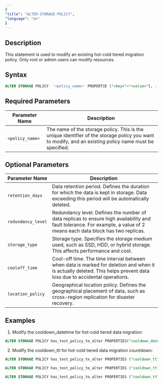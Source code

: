 ```yaml
---
{
"title": "ALTER-STORAGE-POLICY",
"language": "en"
}
---
```


<!-- 
Licensed to the Apache Software Foundation (ASF) under one
or more contributor license agreements.  See the NOTICE file
distributed with this work for additional information
regarding copyright ownership.  The ASF licenses this file
to you under the Apache License, Version 2.0 (the
"License"); you may not use this file except in compliance
with the License.  You may obtain a copy of the License at

  http://www.apache.org/licenses/LICENSE-2.0

Unless required by applicable law or agreed to in writing,
software distributed under the License is distributed on an
"AS IS" BASIS, WITHOUT WARRANTIES OR CONDITIONS OF ANY
KIND, either express or implied.  See the License for the
specific language governing permissions and limitations
under the License.
-->

## Description

This statement is used to modify an existing hot-cold tiered migration policy. Only root or admin users can modify resources.

## Syntax
```sql
ALTER STORAGE POLICY  '<policy_name>' PROPERTIE ("<key>"="<value>"[, ... ]);
```

## Required Parameters
| Parameter Name          | Description                                                         |
|-------------------|--------------------------------------------------------------|
| `<policy_name>`   | 	The name of the storage policy. This is the unique identifier of the storage policy you want to modify, and an existing policy name must be specified. |

## Optional Parameters

| Parameter Name           | Description                                                         |
|-------------------|--------------------------------------------------------------|
| `retention_days`  | Data retention period. Defines the duration for which the data is kept in storage. Data exceeding this period will be automatically deleted. |
| `redundancy_level`| Redundancy level. Defines the number of data replicas to ensure high availability and fault tolerance. For example, a value of 2 means each data block has two replicas. |
| `storage_type`    | Storage type. Specifies the storage medium used, such as SSD, HDD, or hybrid storage. This affects performance and cost. |
| `cooloff_time`    | Cool-off time. The time interval between when data is marked for deletion and when it is actually deleted. This helps prevent data loss due to accidental operations. |
| `location_policy` | Geographical location policy. Defines the geographical placement of data, such as cross-region replication for disaster recovery. |

## Examples

1. Modify the cooldown_datetime for hot-cold tiered data migration:
```sql
ALTER STORAGE POLICY has_test_policy_to_alter PROPERTIES("cooldown_datetime" = "2023-06-08 00:00:00");
```
2. Modify the cooldown_ttl for hot-cold tiered data migration countdown:

```sql
ALTER STORAGE POLICY has_test_policy_to_alter PROPERTIES ("cooldown_ttl" = "10000");
```
```sql
ALTER STORAGE POLICY has_test_policy_to_alter PROPERTIES ("cooldown_ttl" = "1h");
```
```sql
ALTER STORAGE POLICY has_test_policy_to_alter PROPERTIES ("cooldown_ttl" = "3d");
```
